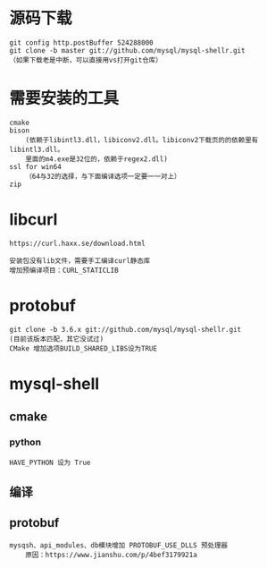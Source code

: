 # 源码下载
    git config http.postBuffer 524288000
    git clone -b master git://github.com/mysql/mysql-shellr.git
    （如果下载老是中断，可以直接用vs打开git仓库）

# 需要安装的工具
    cmake
    bison
        (依赖于libintl3.dll，libiconv2.dll。libiconv2下载页的的依赖里有libintl3.dll。
        里面的m4.exe是32位的，依赖于regex2.dll)
    ssl for win64
        （64与32的选择，与下面编译选项一定要一一对上）
    zip

# libcurl
    https://curl.haxx.se/download.html

    安装包没有lib文件，需要手工编译curl静态库
    增加预编译项目：CURL_STATICLIB

# protobuf
    git clone -b 3.6.x git://github.com/mysql/mysql-shellr.git
    (目前该版本匹配，其它没试过)
    CMake 增加选项BUILD_SHARED_LIBS设为TRUE

# mysql-shell
## cmake
### python
    HAVE_PYTHON 设为 True
## 编译
## protobuf
    mysqsh、api_modules、db模块增加 PROTOBUF_USE_DLLS 预处理器
        原因：https://www.jianshu.com/p/4bef3179921a
    